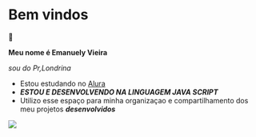 ### <h1>Bem vindos</h1> 💙

<b>Meu nome é Emanuely Vieira</b>

<i>sou do Pr,Londrina</i>

- Estou estudando no [Alura](https://www.alura.com.br)
- <b><i>ESTOU E DESENVOLVENDO NA LINGUAGEM JAVA SCRIPT</i></b>
- Utilizo esse espaço para minha organizaçao e compartilhamento dos meu projetos <i><b>desenvolvidos</b></i>



![](https://media.tenor.com/eN0iceEScLQAAAAd/fofo.gif)
